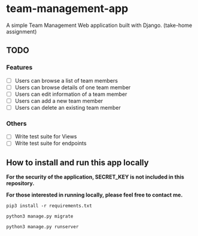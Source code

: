 # team-management-app

A simple Team Management Web application built with Django. (take-home assignment)

## TODO

### Features

- [ ] Users can browse a list of team members
- [ ] Users can browse details of one team member
- [ ] Users can edit information of a team member
- [ ] Users can add a new team member
- [ ] Users can delete an existing team member

### Others

- [ ] Write test suite for Views
- [ ] Write test suite for endpoints

## How to install and run this app locally

**For the security of the application, SECRET_KEY is not included in this repository.**

**For those interested in running locally, please feel free to contact me.**

```
pip3 install -r requirements.txt
```

```
python3 manage.py migrate
```

```
python3 manage.py runserver
```
